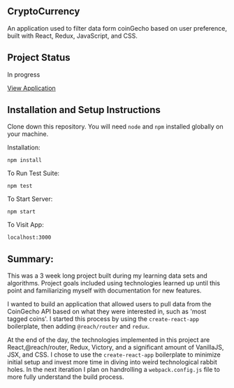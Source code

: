 ## CryptoCurrency

An application used to filter data form coinGecho based on user preference, built with React, Redux, JavaScript, and CSS.

## Project Status

In progress

[View Application](https://sureshbabudj.github.io/crypto-currency/index.html)

## Installation and Setup Instructions

Clone down this repository. You will need `node` and `npm` installed globally on your machine.

Installation:

`npm install`

To Run Test Suite:

`npm test`

To Start Server:

`npm start`

To Visit App:

`localhost:3000`

## Summary:

This was a 3 week long project built during my learning data sets and algorithms. Project goals included using technologies learned up until this point and familiarizing myself with documentation for new features.

I wanted to build an application that allowed users to pull data from the CoinGecho API based on what they were interested in, such as 'most tagged coins'. I started this process by using the `create-react-app` boilerplate, then adding `@reach/router` and `redux`.

At the end of the day, the technologies implemented in this project are React,@reach/router, Redux, Victory, and a significant amount of VanillaJS, JSX, and CSS. I chose to use the `create-react-app` boilerplate to minimize initial setup and invest more time in diving into weird technological rabbit holes. In the next iteration I plan on handrolling a `webpack.config.js` file to more fully understand the build process.
